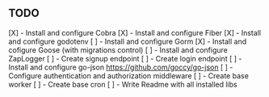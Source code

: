 ## TODO

[X] - Install and configure Cobra
[X] - Install and configure Fiber
[X] - Install and configure godotenv
[ ] - Install and configure Gorm
[X] - Install and cofigure Goose (with migrations control)
[ ] - Install and configure ZapLogger
[ ] - Create signup endpoint
[ ] - Create login endpoint
[ ] - Install and configure go-json https://github.com/goccy/go-json
[ ] - Configure authentication and authorization middleware
[ ] - Create base worker
[ ] - Create base cron
[ ] - Write Readme with all installed libs
